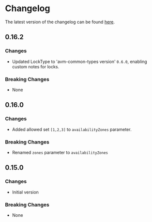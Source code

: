 # Changelog

The latest version of the changelog can be found [here](https://github.com/Azure/bicep-registry-modules/blob/main/avm/res/cache/redis/CHANGELOG.md).

## 0.16.2

### Changes

- Updated LockType to 'avm-common-types version' `0.6.0`, enabling custom notes for locks.

### Breaking Changes

- None

## 0.16.0

### Changes

- Added allowed set `[1,2,3]` to `availabilityZones` parameter.

### Breaking Changes

- Renamed `zones` parameter to `availabilityZones`

## 0.15.0

### Changes

- Initial version

### Breaking Changes

- None
